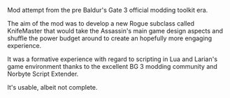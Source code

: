 Mod attempt from the pre Baldur's Gate 3 official modding toolkit era. 

The aim of the mod was to develop a new Rogue subclass called KnifeMaster that would take the Assassin's main game design aspects and shuffle the power budget around to create an hopefully more engaging experience.

It was a formative experience with regard to scripting in Lua and Larian's game environment thanks to the excellent BG 3 modding community and Norbyte Script Extender. 

It's usable, albeit not complete.
